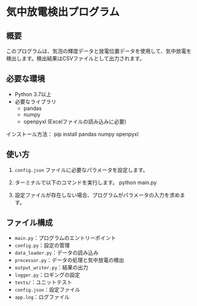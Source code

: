 # 気中放電検出プログラム

## 概要

このプログラムは、気泡の輝度データと放電位置データを使用して、気中放電を検出します。検出結果はCSVファイルとして出力されます。

## 必要な環境

- Python 3.7以上
- 必要なライブラリ
  - pandas
  - numpy
  - openpyxl (Excelファイルの読み込みに必要)
  
インストール方法：
pip install pandas numpy openpyxl


## 使い方

1. `config.json` ファイルに必要なパラメータを設定します。
2. ターミナルで以下のコマンドを実行します。
python main.py

3. 設定ファイルが存在しない場合、プログラムがパラメータの入力を求めます。

## ファイル構成

- `main.py`：プログラムのエントリーポイント
- `config.py`：設定の管理
- `data_loader.py`：データの読み込み
- `processor.py`：データの処理と気中放電の検出
- `output_writer.py`：結果の出力
- `logger.py`：ロギングの設定
- `tests/`：ユニットテスト
- `config.json`：設定ファイル
- `app.log`：ログファイル
